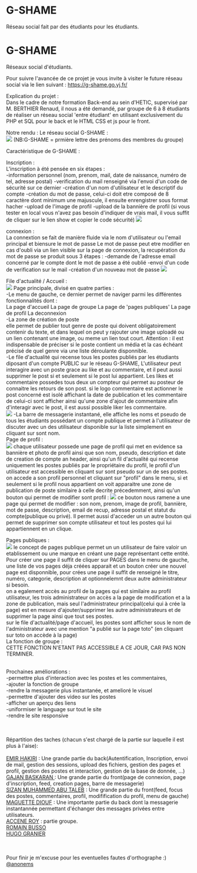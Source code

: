 # G-SHAME
Réseau social fait par des étudiants pour les étudiants.

# G-SHAME
Réseaux social d'étudiants.

Pour suivre l'avancée de ce projet je vous invite à visiter le future réseau social via le lien suivant : https://g-shame.go.yj.fr/<br>

Explication du projet :<br>
Dans le cadre de notre formation Back-end au sein d'HETIC, supervisé par M. BERTHIER Renaud, il nous a été demandé, par groupe de 6 à 8 étudiants de réaliser un réseau social 'entre étudiant' en utilisant exclusivement du PHP et SQL pour le back et le HTML CSS et js pour le front.

Notre rendu : Le réseau social G-SHAME :<br>
<img src="https://g-shame.go.yj.fr/data/g-shame/logo.png">
(NB:G-SHAME = prmière lettre des prénoms des membres du groupe)

Caractéristique de G-SHAME :<br>

Inscription :<br>
L'inscription à été pensée en six étapes :<br>
    -information personnel (nom, prenom, mail, date de naissance, numéro de tel, adresse postal)
    -verification du mail renseigné via l'envoi d'un code de sécurité sur ce dernier
    -création d'un nom d'utilisateur et le descriptif du compte
    -création du mot de passe, celui-ci doit etre composé de 8 caractère dont minimum une majuscule, il ensuite enrengistrer sous format hacher
    -upload de l'image de profil 
    -upload de la bannière de profil
(si vous tester en local vous n'avez pas besoin d'indiquer de vrais mail, il vous suffit de cliquer sur le lien show et copier le code sécurité)
    <img src="https://g-shame.go.yj.fr/data/autre/login.png">


connexion :<br>
La connextion se fait de manière fluide via le nom d'utilisateur ou l'email principal et biensure le mot de passe
Le mot de passe peut etre modifier en cas d'oubli via un lien visible sur la page de connexion, la recupération du mot de passe se produit sous 3 étapes :
        -demande de l'adresse email concerné par le compte dont le mot de passe a été oublié
        -envoi d'un code de verification sur le mail
        -création d'un nouveau mot de passe
<img src="https://g-shame.go.yj.fr/data/autre/signin-min.png">

File d'actualité / Accueil :<br>
<img src="https://g-shame.go.yj.fr/data/autre/factu.png">
Page principale, divisé en quatre parties :<br>
    -Le menu de gauche, ce dernier permet de naviger parmi les différentes fonctionnalités dont : <br>
            La page d'accueil
            La page de groupe
            La page de 'pages publiques'
            La page de profil
            La deconnexion 
    <br>
    -La zone de création de poste <br>
            elle permet de publier tout genre de poste qui doivent obligatoirement contenir du texte, et dans lequel on peut y rajouter une image uploadé ou un lien contenant une image, ou meme un lien tout court. 
            Attention : il est indispensable de préciser si le poste contient un média et la cas échéant précisé de quel genre via une liste déroulante disponnible.
    <br>
    -Le file d'actualité qui recense tous les postes publiés par les étudiants diposant d'un compte PUBLIC sur le réseau G-SHAME, 
            L'utilisateur peut interagire avec un poste grace au like et au commentaire, et il peut aussi supprimer le post si et seulement si le post lui appartient.
            Les likes et commentaire possedes tous deux un compteur qui permet au posteur de connaitre les retours de son post.
            si le logo commentaire est actionner le post concerné est isolé affichant la date de publication et les commentaire de celui-ci sont afficher ainsi qu'une zone d'ajout de commentaire afin d'interagir avec le post, il est aussi possible liker les commentaire.
    <br>
    <img src="https://g-shame.go.yj.fr/data/autre/msg.png">
    -La barre de messagerie instantané, elle affiche les noms et pseudo de tous les étudiants possédant un compte publique et permet à l'utilisateur de discuter avec un des utilisateur disponible sur la liste simplement en cliquant sur sont nom.
<br>
Page de profil :<br>
<img src="https://g-shame.go.yj.fr/data/autre/profilperso.png">
chaque utilisateur possede une page de profil qui met en evidence sa bannière et photo de profil ainsi que son nom, pseudo, description et date de creation de compte an header,  ainsi qu'un fil d'actualité qui recense uniquement les postes publiés par le propriétaire du profil, le profil d'un utilisateur est accessible en cliquant sur sont pseudo sur un de ses postes.
on accede a son profil personnel et cliquant sur "profil" dans le menu, si et seulement si le profil nous appartient on voit apparaitre une zone de publication de poste similaire à celle decrite précedemment, ainsi qu'un bouton qui permet de modifier sont profil : 
<img src="https://g-shame.go.yj.fr/data/autre/modif.png">
    ce bouton nous ramene a une page qui permet de modifier :
        son nom, prenom, image de profil, bannière, mot de passe, description, email de recup, adresse postal et statut du compte(publique ou privé). Il permet aussi d'acceder un un autre bouton qui permet de supprimer son compte utilisateur et tout les postes qui lui appartiennent en un clique.
<br>

Pages publiques :<br>
<img src="https://g-shame.go.yj.fr/data/autre/pages.png">
le concept de pages publique permet un un utilisateur de faire valoir un etablissement ou une marque en créant une page représentant cette entité. Pour créer une page il suffit de cliquer sur PAGES dans le menu de gauche, une liste de vos pages déja créées apparait et un bouton créer une nouvel page est disponnible, pour crées une page il suffit de renseigné le titre, numéro, categorie, description at optionnelemnt deux autre administrateur si besoin.<br>
on a egalement accès au profil de la pages qui est similaire au profil utilisateur, les trois administrateur on accès a la page de modification et a la zone de publication, mais seul l'administrateur principal(celui qui à crée la page) est en mesure d'ajouter/supprimer les autre administrateurs et de supprimer la page ainsi que tout ses postes. 
<br>
sur le file d'actualité/page d'accueil, les postes sont afficher sous le nom de l'administrateur avec une mention "a publié sur la page toto" (en  cliquant sur toto on accède à la page)
<br>
La fonction de groupe :<br>
CETTE FONCTION N'ETANT PAS ACCESSIBLE A CE JOUR, CAR PAS NON TERMINER.
<br><br>

Prochaines améliorations :<br>
-permettre plus d'interaction avec les postes et les commentaires,<br>
-ajouter la fonction de groupe<br>
-rendre la messagerie plus instantanée, et amelioré le visuel<br>
-permettre d'ajouter des video sur les postes<br>
-afficher un aperçu des liens <br>
-uniformiser le language sur tout le site<br>
-rendre le site responsive<br>

<br><br>
Répartition des taches (chacun s'est chargé de la partie sur laquelle il est plus à l'aise): <br><br>
<a href="https://www.linkedin.com/in/emir-hakiri/">EMIR HAKIRI</a> : Une grande partie du back(Autentification, Inscription, envoi de mail, gestion des sessions, upload des fichiers, gestion des pages et profil, gestion des postes et interaction, gestion de la base de donnée, ...)
<br>
<a href="https://www.linkedin.com/in/gajan-baskaran-/">GAJAN BASKARAN </a> : Une grande partie du front(page de connexion, page d'inscription, feed, creation pages, barre de messagerie)
<br>
<a href="https://www.linkedin.com/in/sizan-mohammed-abu-taleb-334a39201/">SIZAN MUHAMMED ABU TALEB</a> : Une grande partie du front(feed, focus des postes, commentaires, profil, modifification du profil, menu de gauche)
<br>
<a href="https://www.linkedin.com/in/diouf-maguette-2735ba204/">MAGUETTE DIOUF</a> : Une importante partie du back dont la messagerie instantannée permettant d'échanger des messages privées entre utilisateurs.
<br>
<a href="https://www.linkedin.com/in/acc%C3%A8neroy/">ACCENE ROY</a> : partie groupe.
<br>
<a href="https://www.linkedin.com/in/romain-busso-932b58157/"> ROMAIN BUSSO</a>
<br>
<a href="https://www.linkedin.com/in/hgranier/">HUGO GRANIER</a>

<br><br>
Pour finir je m'excuse pour les eventuelles fautes d'orthographe :)
<br>
<a href="https://www.linkedin.com/in/emir-hakiri/">@anonems</a>









 
 





